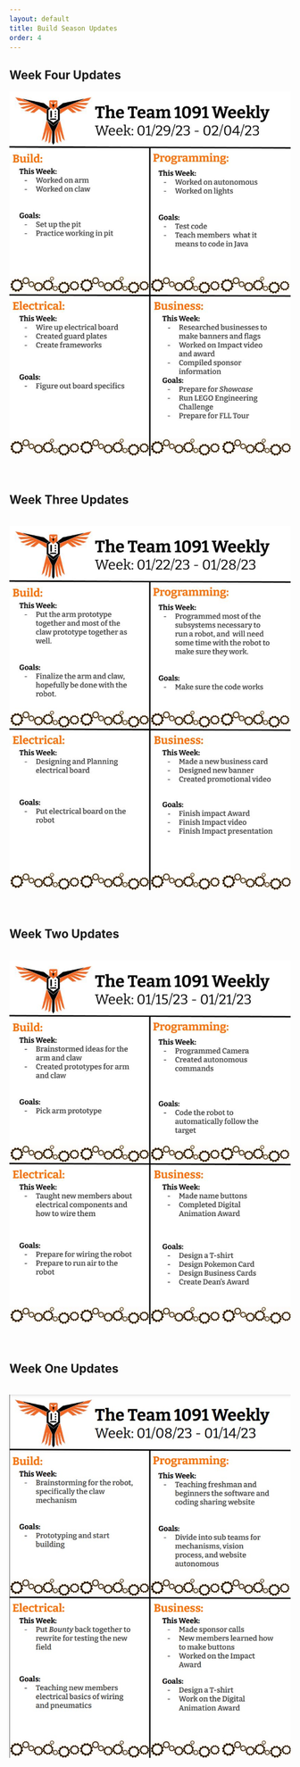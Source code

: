 ```yaml
---
layout: default
title: Build Season Updates
order: 4
---
```

## Week Four Updates
<div class="container-fluid px-0">
    <div class="row">
        <div class="col-12">
            <img src="/images/Week4-Newsletter.jpg" class="img-fluid  w-100" />
        </div>
    </div>
</div> 
<br>
<br>

## Week Three Updates
<br>
<div class="container-fluid px-0">
    <div class="row">
        <div class="col-12">
            <img src="/images/Week3-Newsletter.jpg" class="img-fluid  w-100" />
        </div>
    </div>
</div> 
<br>
<br>

## Week Two Updates
<br>
<div class="container-fluid px-0">
    <div class="row">
        <div class="col-12">
            <img src="/images/Week2-Newsletter.jpg" class="img-fluid  w-100" />
        </div>
    </div>
</div>
<br>
<br>

## Week One Updates
<br>
<div class="container-fluid px-0">
    <div class="row">
        <div class="col-12">
            <img src="/images/Week1-Newsletter.jpg" class="img-fluid  w-100" />
        </div>
    </div>
</div> 